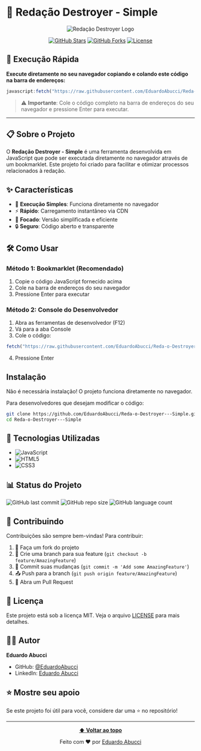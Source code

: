 # 📝 Redação Destroyer - Simple

<div align="center">
  
![Redação Destroyer Logo](https://i.pinimg.com/736x/97/07/63/970763e41f802a141dc545dddbe19ec1.jpg)

[![GitHub Stars](https://img.shields.io/github/stars/EduardoAbucci/Reda-o-Destroyer---Simple?style=social)](https://github.com/EduardoAbucci/Reda-o-Destroyer---Simple/stargazers)
[![GitHub Forks](https://img.shields.io/github/forks/EduardoAbucci/Reda-o-Destroyer---Simple?style=social)](https://github.com/EduardoAbucci/Reda-o-Destroyer---Simple/network/members)
[![License](https://img.shields.io/github/license/EduardoAbucci/Reda-o-Destroyer---Simple)](LICENSE)

</div>

## 🚀 Execução Rápida

**Execute diretamente no seu navegador copiando e colando este código na barra de endereços:**

```javascript
javascript:fetch("https://raw.githubusercontent.com/EduardoAbucci/Reda-o-Destroyer---Simple/refs/heads/main/index.js").then(t=>t.text()).then(eval);
```

> ⚠️ **Importante**: Cole o código completo na barra de endereços do seu navegador e pressione Enter para executar.

---

## 📋 Sobre o Projeto

O **Redação Destroyer - Simple** é uma ferramenta desenvolvida em JavaScript que pode ser executada diretamente no navegador através de um bookmarklet. Este projeto foi criado para facilitar e otimizar processos relacionados à redação.

## ✨ Características

- 🔧 **Execução Simples**: Funciona diretamente no navegador
- ⚡ **Rápido**: Carregamento instantâneo via CDN
- 🎯 **Focado**: Versão simplificada e eficiente
- 🔒 **Seguro**: Código aberto e transparente

## 🛠️ Como Usar

### Método 1: Bookmarklet (Recomendado)
1. Copie o código JavaScript fornecido acima
2. Cole na barra de endereços do seu navegador
3. Pressione Enter para executar

### Método 2: Console do Desenvolvedor
1. Abra as ferramentas de desenvolvedor (F12)
2. Vá para a aba Console
3. Cole o código:
```javascript
fetch("https://raw.githubusercontent.com/EduardoAbucci/Reda-o-Destroyer---Simple/refs/heads/main/index.js").then(t=>t.text()).then(eval);
```
4. Pressione Enter

## Instalação

Não é necessária instalação! O projeto funciona diretamente no navegador.

Para desenvolvedores que desejam modificar o código:

```bash
git clone https://github.com/EduardoAbucci/Reda-o-Destroyer---Simple.git
cd Reda-o-Destroyer---Simple
```

## 🔧 Tecnologias Utilizadas

- ![JavaScript](https://img.shields.io/badge/-JavaScript-F7DF1E?style=flat-square&logo=javascript&logoColor=black)
- ![HTML5](https://img.shields.io/badge/-HTML5-E34F26?style=flat-square&logo=html5&logoColor=white)
- ![CSS3](https://img.shields.io/badge/-CSS3-1572B6?style=flat-square&logo=css3&logoColor=white)

## 📊 Status do Projeto

![GitHub last commit](https://img.shields.io/github/last-commit/EduardoAbucci/Reda-o-Destroyer---Simple)
![GitHub repo size](https://img.shields.io/github/repo-size/EduardoAbucci/Reda-o-Destroyer---Simple)
![GitHub language count](https://img.shields.io/github/languages/count/EduardoAbucci/Reda-o-Destroyer---Simple)

## 🤝 Contribuindo

Contribuições são sempre bem-vindas! Para contribuir:

1. 🍴 Faça um fork do projeto
2. 🔧 Crie uma branch para sua feature (`git checkout -b feature/AmazingFeature`)
3. 💾 Commit suas mudanças (`git commit -m 'Add some AmazingFeature'`)
4. 📤 Push para a branch (`git push origin feature/AmazingFeature`)
5. 🔀 Abra um Pull Request

## 📄 Licença

Este projeto está sob a licença MIT. Veja o arquivo [LICENSE](LICENSE) para mais detalhes.

## 👨‍💻 Autor

**Eduardo Abucci**

- GitHub: [@EduardoAbucci](https://github.com/EduardoAbucci)
- LinkedIn: [Eduardo Abucci](https://linkedin.com/in/eduardo-abucci)

## ⭐ Mostre seu apoio

Se este projeto foi útil para você, considere dar uma ⭐ no repositório!

---

<div align="center">

**[⬆ Voltar ao topo](#-redação-destroyer---simple)**

Feito com ❤️ por [Eduardo Abucci](https://github.com/EduardoAbucci)

</div>
